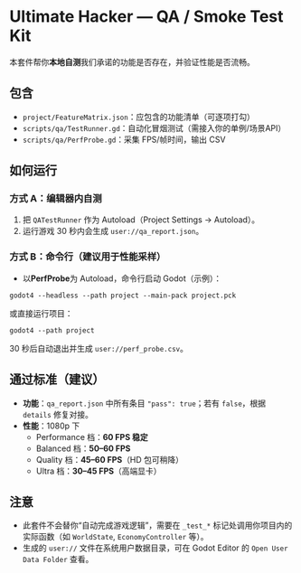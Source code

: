 # Ultimate Hacker — QA / Smoke Test Kit

本套件帮你**本地自测**我们承诺的功能是否存在，并验证性能是否流畅。

## 包含
- `project/FeatureMatrix.json`：应包含的功能清单（可逐项打勾）
- `scripts/qa/TestRunner.gd`：自动化冒烟测试（需接入你的单例/场景API）
- `scripts/qa/PerfProbe.gd`：采集 FPS/帧时间，输出 CSV

## 如何运行
### 方式 A：编辑器内自测
1. 把 `QATestRunner` 作为 Autoload（Project Settings -> Autoload）。
2. 运行游戏 30 秒内会生成 `user://qa_report.json`。

### 方式 B：命令行（建议用于性能采样）
- 以**PerfProbe**为 Autoload，命令行启动 Godot（示例）：
```
godot4 --headless --path project --main-pack project.pck
```
或直接运行项目：
```
godot4 --path project
```
30 秒后自动退出并生成 `user://perf_probe.csv`。

## 通过标准（建议）
- **功能**：`qa_report.json` 中所有条目 `"pass": true`；若有 `false`，根据 `details` 修复对接。
- **性能**：1080p 下
  - Performance 档：**60 FPS 稳定**
  - Balanced 档：**50–60 FPS**
  - Quality 档：**45–60 FPS**（HD 包可稍降）
  - Ultra 档：**30–45 FPS**（高端显卡）

## 注意
- 此套件不会替你“自动完成游戏逻辑”，需要在 `_test_*` 标记处调用你项目内的实际函数（如 `WorldState`, `EconomyController` 等）。
- 生成的 `user://` 文件在系统用户数据目录，可在 Godot Editor 的 `Open User Data Folder` 查看。
